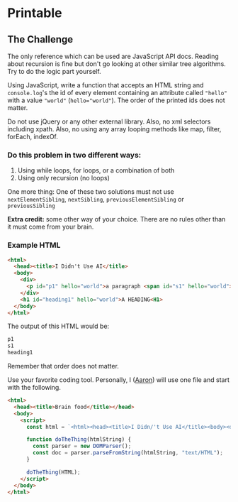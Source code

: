 # Printable
## The Challenge
The only reference which can be used are JavaScript API docs. Reading about recursion is fine but don't go looking at other similar tree algorithms. Try to do the logic part yourself.

Using JavaScript, write a function that accepts an HTML string and `console.log`'s the id of every element containing an attribute called `"hello"` with a value `"world"` (`hello="world"`). The order of the printed ids does not matter.

Do not use jQuery or any other external library. Also, no xml selectors including xpath. Also, no using any array looping methods like map, filter, forEach, indexOf.

### Do this problem in two different ways:
1. Using while loops, for loops, or a combination of both
1. Using only recursion (no loops)

One more thing: One of these two solutions must not use `nextElementSibling`, `nextSibling`, `previousElementSibling` or `previousSibling`

**Extra credit:** some other way of your choice. There are no rules other than it must come from your brain.


### Example HTML
```html
<html>
  <head><title>I Didn't Use AI</title>
  <body>
    <div>
      <p id="p1" hello="world">a paragraph <span id="s1" hello="world">a spanerriffic spanny span</span></p>
    </div>
    <h1 id="heading1" hello="world">A HEADING<H1>
  </body>
</html>
```

The output of this HTML would be:
```bash
p1
s1
heading1
```

Remember that order does not matter.

Use your favorite coding tool. Personally, I ([Aaron](https://github.com/Randonee)) will use one file and start with the following.

```html
<html>
  <head><title>Brain food</title></head>
  <body>
    <script>
      const html = `<html><head><title>I Didn/'t Use AI</title><body><div><p id="p1" hello="world">a paragraph <span id="s1" hello="world">some spanerific spanny span</span></p></div><h1 id="heading1" hello="world">A HEADING</h1></body></html>`;

      function doTheThing(htmlString) {
        const parser = new DOMParser();
        const doc = parser.parseFromString(htmlString, "text/HTML");
      }

      doTheThing(HTML);
    </script>
  </body>
</html>
```
